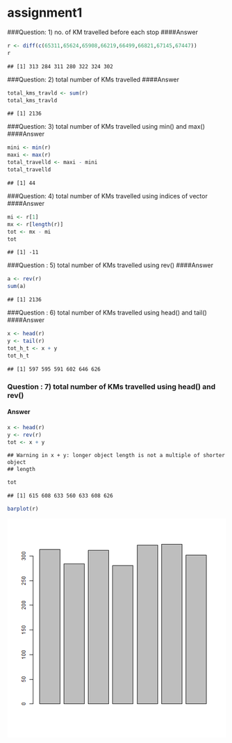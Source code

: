# assignment1





###Question: 1) no. of KM travelled before each stop
####Answer

```r
r <- diff(c(65311,65624,65908,66219,66499,66821,67145,67447))
r
```

```
## [1] 313 284 311 280 322 324 302
```
###Question: 2) total number of KMs travelled 
####Answer 

```r
total_kms_travld <- sum(r) 
total_kms_travld
```

```
## [1] 2136
```
###Question: 3) total number of KMs travelled using min() and max()
####Answer 

```r
mini <- min(r)
maxi <- max(r)
total_travelld <- maxi - mini 
total_travelld
```

```
## [1] 44
```
###Question: 4) total number of KMs travelled using indices of vector
####Answer

```r
mi <- r[1]
mx <- r[length(r)]
tot <- mx - mi 
tot
```

```
## [1] -11
```
###Question : 5) total number of KMs travelled using rev()
####Answer

```r
a <- rev(r)
sum(a)
```

```
## [1] 2136
```

###Question : 6) total number of KMs travelled using head() and tail()
####Answer

```r
x <- head(r)
y <- tail(r)
tot_h_t <- x + y
tot_h_t
```

```
## [1] 597 595 591 602 646 626
```
### Question : 7) total number of KMs travelled using head() and rev()
#### Answer

```r
x <- head(r)
y <- rev(r)
tot <- x + y
```

```
## Warning in x + y: longer object length is not a multiple of shorter object
## length
```

```r
tot
```

```
## [1] 615 608 633 560 633 608 626
```


```r
barplot(r)
```

![plot of chunk unnamed-chunk-8](figure/unnamed-chunk-8-1.png)
